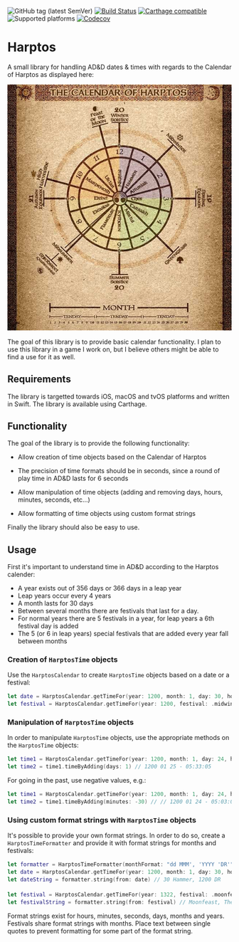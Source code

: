 ![GitHub tag (latest SemVer)](https://img.shields.io/github/tag/wolf81/Harptos.svg) [![Build Status](https://travis-ci.org/wolf81/Harptos.svg?branch=master)](https://travis-ci.org/wolf81/Harptos) [![Carthage compatible](https://img.shields.io/badge/Carthage-compatible-4BC51D.svg?style=flat)](https://github.com/Carthage/Carthage) ![Supported platforms](https://img.shields.io/static/v1.svg?label=platform&message=macOS%20|%20tvOS%20|%20iOS&color=lightgrey) [![Codecov](https://img.shields.io/codecov/c/github/wolf81/Harptos.svg)](https://codecov.io/gh/wolf81/Harptos)

# Harptos

A small library for handling AD&D dates & times with regards to the Calendar of Harptos as displayed here:

![](docs/images/calendar-of-harptos.jpg?raw=true)

The goal of this library is to provide basic calendar functionality. I plan to use this library in a game I work on, but I believe others might be able to find a use for it as well.


## Requirements

The library is targetted towards iOS, macOS and tvOS platforms and written in Swift. The library is available using Carthage.


## Functionality

The goal of the library is to provide the following functionality:

- Allow creation of time objects based on the Calendar of Harptos

- The precision of time formats should be in seconds, since a round of play time in AD&D lasts for 6 seconds

- Allow manipulation of time objects (adding and removing days, hours, minutes, seconds, etc...)

- Allow formatting of time objects using custom format strings

Finally the library should also be easy to use.


## Usage

First it's important to understand time in AD&D according to the Harptos calender:

- A year exists out of 356 days or 366 days in a leap year
- Leap years occur every 4 years
- A month lasts for 30 days
- Between several months there are festivals that last for a day. 
- For normal years there are 5 festivals in a year, for leap years a 6th festival day is added
- The 5 (or 6 in leap years) special festivals that are added every year fall between months

### Creation of `HarptosTime` objects

Use the `HarptosCalendar` to create `HarptosTime` objects based on a date or a festival:

```swift
let date = HarptosCalendar.getTimeFor(year: 1200, month: 1, day: 30, hour: 1, minute: 5, second: 2)
let festival = HarptosCalendar.getTimeFor(year: 1200, festival: .midwinter) 
```

### Manipulation of `HarptosTime` objects

In order to manipulate `HarptosTime` objects, use the appropriate methods on the `HarptosTime` objects:

```swift
let time1 = HarptosCalendar.getTimeFor(year: 1200, month: 1, day: 24, hour: 5, minute: 33, second: 5) // 1200 01 24 - 05:33:05
let time2 = time1.timeByAdding(days: 1) // 1200 01 25 - 05:33:05
```

For going in the past, use negative values, e.g.:

```swift
let time1 = HarptosCalendar.getTimeFor(year: 1200, month: 1, day: 24, hour: 5, minute: 33, second: 5) // 1200 01 24 - 05:33:05
let time2 = time1.timeByAdding(minutes: -30) // // 1200 01 24 - 05:03:05
```

### Using custom format strings with `HarptosTime` objects

It's possible to provide your own format strings. In order to do so, create a `HarptosTimeFormatter` and provide it with format strings for months and festivals:

```swift
let formatter = HarptosTimeFormatter(monthFormat: "dd MMM', 'YYYY 'DR'", festivalFormat: "M', 'Y")
let date = HarptosCalendar.getTimeFor(year: 1200, month: 1, day: 30, hour: 1, minute: 5, second: 2)
let dateString = formatter.string(from: date) // 30 Hammer, 1200 DR

let festival = HarptosCalendar.getTimeFor(year: 1322, festival: .moonfeast)
let festivalString = formatter.string(from: festival) // Moonfeast, The Year of Lurking Death
```

Format strings exist for hours, minutes, seconds, days, months and years. Festivals share format strings with months. Place text between single quotes to prevent formatting for some part of the format string.


